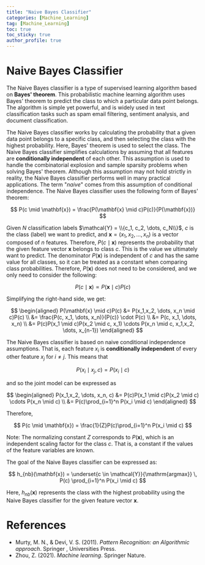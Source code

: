 ```yaml
---
title: "Naive Bayes Classifier"
categories: [Machine_Learning]
tag: [Machine_Learning]
toc: true
toc_sticky: true
author_profile: true
---
```


# Naive Bayes Classifier

The Naive Bayes classifier is a type of supervised learning algorithm based on **Bayes' theorem**. This probabilistic machine learning algorithm uses Bayes' theorem to predict the class to which a particular data point belongs. The algorithm is simple yet powerful, and is widely used in text classification tasks such as spam email filtering, sentiment analysis, and document classification.

The Naive Bayes classifier works by calculating the probability that a given data point belongs to a specific class, and then selecting the class with the highest probability. Here, Bayes' theorem is used to select the class. The Naive Bayes classifier simplifies calculations by assuming that all features are **conditionally independent** of each other. This assumption is used to handle the combinatorial explosion and sample sparsity problems when solving Bayes' theorem. Although this assumption may not hold strictly in reality, the Naive Bayes classifier performs well in many practical applications. The term "*naive*" comes from this assumption of conditional independence. The Naive Bayes classifier uses the following form of Bayes' theorem:

$$
P(c \mid \mathbf{x}) = \frac{P(\mathbf{x} \mid c)P(c)}{P(\mathbf{x})}
$$

Given $N$ classification labels $\mathcal{Y} = \\{c_1, c_2, \dots, c_N\\}$, $c$ is the class (label) we want to predict, and $\mathbf{x} = (x_1,x_2, \dots, x_n)$ is a vector composed of $n$ features. Therefore, $P(c \mid \mathbf{x})$ represents the probability that the given feature vector $\mathbf{x}$ belongs to class $c$. This is the value we ultimately want to predict. The denominator $P(\mathbf{x})$ is independent of $c$ and has the same value for all classes, so it can be treated as a constant when comparing class probabilities. Therefore, $P(\mathbf{x})$ does not need to be considered, and we only need to consider the following:

$$
P(c \mid \mathbf{x}) \propto P(\mathbf{x} \mid c)P(c)
$$

Simplifying the right-hand side, we get:

$$
\begin{aligned}
P(\mathbf{x} \mid c)P(c) &= P(x_1,x_2, \dots, x_n \mid c)P(c) \\
&= \frac{P(c, x_1, \dots, x_n)}{P(c)} \cdot P(c) \\
&= P(c, x_1, \dots, x_n) \\
&= P(c)P(x_1 \mid c)P(x_2 \mid c, x_1) \cdots P(x_n \mid c, x_1,x_2, \dots, x_{n-1})
\end{aligned}
$$

The Naive Bayes classifier is based on naive conditional independence assumptions. That is, each feature $x_i$ is **conditionally independent** of every other feature $x_j$ for $i \neq j$. This means that

$$
P(x_i \mid x_j, c) = P(x_i \mid c)
$$

and so the joint model can be expressed as

$$
\begin{aligned}
P(x_1,x_2, \dots, x_n, c) &= P(c)P(x_1 \mid c)P(x_2 \mid c) \cdots P(x_n \mid c) \\
&= P(c)\prod_{i=1}^n P(x_i \mid c)
\end{aligned}
$$

Therefore,

$$
P(c \mid \mathbf{x}) = \frac{1}{Z}P(c)\prod_{i=1}^n P(x_i \mid c)
$$

Note: The normalizing constant $Z$ corresponds to $P(\mathbf{x})$, which is an independent scaling factor for the class $c$. That is, a constant if the values of the feature variables are known.

The goal of the Naive Bayes classifier can be expressed as:

$$
h_{nb}(\mathbf{x}) = \underset{c \in \mathcal{Y}}{\mathrm{argmax}} \, P(c) \prod_{i=1}^n P(x_i \mid c)
$$

Here, $h_{nb}(\mathbf{x})$ represents the class with the highest probability using the Naive Bayes classifier for the given feature vector $\mathbf{x}$.

# References

- Murty, M. N., & Devi, V. S. (2011). *Pattern Recognition: an Algorithmic approach*. Springer , Universities Press.
- Zhou, Z. (2021). *Machine learning*. Springer Nature.
